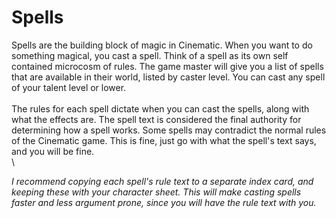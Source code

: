 # Spells

Spells are the building block of magic in Cinematic. When you want to do something magical, you cast a spell. Think of a spell as its own self contained microcosm of rules. The game master will give you a list of spells that are available in their world, listed by caster level. You can cast any spell of your talent level or lower.\
\
The rules for each spell dictate when you can cast the spells, along with what the effects are. The spell text is considered the final authority for determining how a spell works. Some spells may contradict the normal rules of the Cinematic game. This is fine, just go with what the spell's text says, and you will be fine.\
\


_I recommend copying each spell's rule text to a separate index card, and keeping these with your character sheet. This will make casting spells faster and less argument prone, since you will have the rule text with you._

